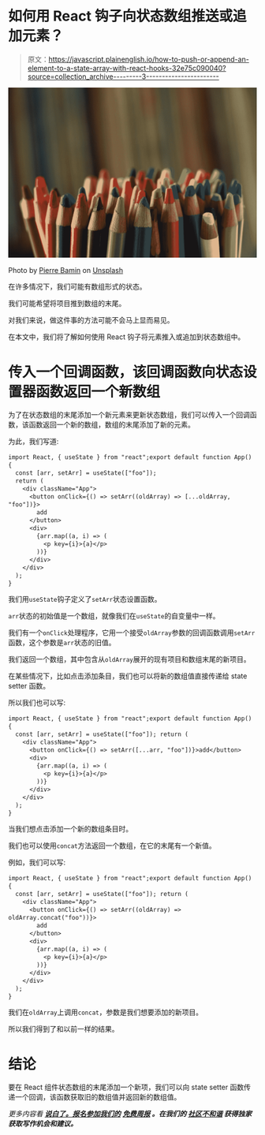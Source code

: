 # 如何用 React 钩子向状态数组推送或追加元素？

> 原文：<https://javascript.plainenglish.io/how-to-push-or-append-an-element-to-a-state-array-with-react-hooks-32e75c090040?source=collection_archive---------3----------------------->

![](img/d44f700a12afc64827b9ac5439fd4de3.png)

Photo by [Pierre Bamin](https://unsplash.com/@bamin?utm_source=medium&utm_medium=referral) on [Unsplash](https://unsplash.com?utm_source=medium&utm_medium=referral)

在许多情况下，我们可能有数组形式的状态。

我们可能希望将项目推到数组的末尾。

对我们来说，做这件事的方法可能不会马上显而易见。

在本文中，我们将了解如何使用 React 钩子将元素推入或追加到状态数组中。

# 传入一个回调函数，该回调函数向状态设置器函数返回一个新数组

为了在状态数组的末尾添加一个新元素来更新状态数组，我们可以传入一个回调函数，该函数返回一个新的数组，数组的末尾添加了新的元素。

为此，我们写道:

```
import React, { useState } from "react";export default function App() {
  const [arr, setArr] = useState(["foo"]);
  return (
    <div className="App">
      <button onClick={() => setArr((oldArray) => [...oldArray, "foo"])}>
        add
      </button>
      <div>
        {arr.map((a, i) => (
          <p key={i}>{a}</p>
        ))}
      </div>
    </div>
  );
}
```

我们用`useState`钩子定义了`setArr`状态设置函数。

`arr`状态的初始值是一个数组，就像我们在`useState`的自变量中一样。

我们有一个`onClick`处理程序，它用一个接受`oldArray`参数的回调函数调用`setArr`函数，这个参数是`arr`状态的旧值。

我们返回一个数组，其中包含从`oldArray`展开的现有项目和数组末尾的新项目。

在某些情况下，比如点击添加条目，我们也可以将新的数组值直接传递给 state setter 函数。

所以我们也可以写:

```
import React, { useState } from "react";export default function App() {
  const [arr, setArr] = useState(["foo"]); return (
    <div className="App">
      <button onClick={() => setArr([...arr, "foo"])}>add</button>
      <div>
        {arr.map((a, i) => (
          <p key={i}>{a}</p>
        ))}
      </div>
    </div>
  );
}
```

当我们想点击添加一个新的数组条目时。

我们也可以使用`concat`方法返回一个数组，在它的末尾有一个新值。

例如，我们可以写:

```
import React, { useState } from "react";export default function App() {
  const [arr, setArr] = useState(["foo"]); return (
    <div className="App">
      <button onClick={() => setArr((oldArray) => oldArray.concat("foo"))}>
        add
      </button>
      <div>
        {arr.map((a, i) => (
          <p key={i}>{a}</p>
        ))}
      </div>
    </div>
  );
}
```

我们在`oldArray`上调用`concat`，参数是我们想要添加的新项目。

所以我们得到了和以前一样的结果。

# 结论

要在 React 组件状态数组的末尾添加一个新项，我们可以向 state setter 函数传递一个回调，该函数获取旧的数组值并返回新的数组值。

*更多内容看* [***说白了。报名参加我们的***](http://plainenglish.io/) **[***免费周报***](http://newsletter.plainenglish.io/) *。在我们的* [***社区不和谐***](https://discord.gg/GtDtUAvyhW) *获得独家获取写作机会和建议。***